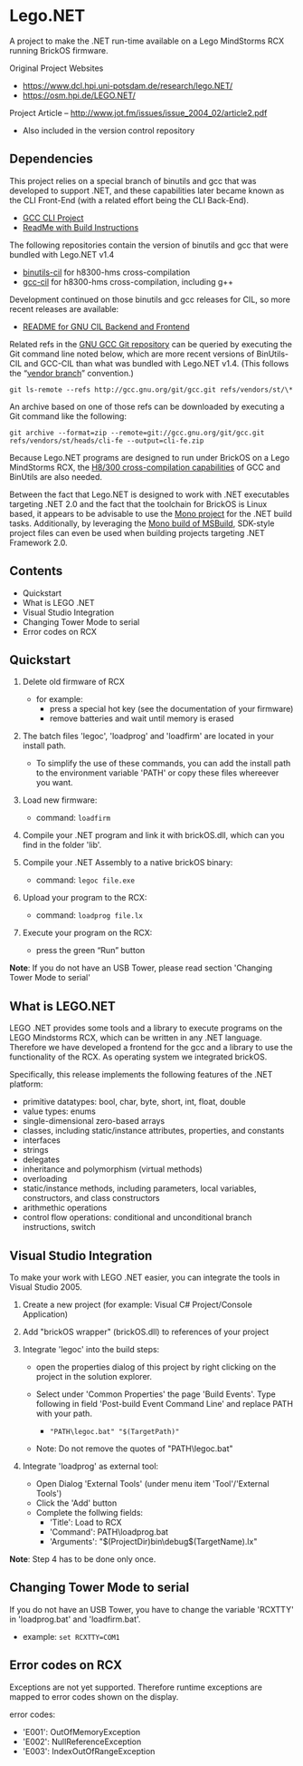 Lego.NET
=====================
A project to make the .NET run-time available on a Lego MindStorms RCX running BrickOS firmware.

Original Project Websites
* https://www.dcl.hpi.uni-potsdam.de/research/lego.NET/
* https://osm.hpi.de/LEGO.NET/

Project Article – http://www.jot.fm/issues/issue_2004_02/article2.pdf
* Also included in the version control repository

Dependencies
------------
This project relies on a special branch of binutils and gcc that was developed to support .NET,
and these capabilities later became known as the CLI Front-End (with a related effort being the CLI Back-End).
* [GCC CLI Project](https://gcc.gnu.org/projects/cli.html)
* [ReadMe with Build Instructions](https://gcc.gnu.org/git/?p=gcc.git;a=blob;f=README;hb=refs/vendors/st/heads/README)

The following repositories contain the version of binutils and gcc that were bundled with Lego.NET v1.4
* [binutils-cil](https://github.com/BrickBot/binutils-cil) for h8300-hms cross-compilation
* [gcc-cil](https://github.com/BrickBot/gcc-cil) for h8300-hms cross-compilation, including g++

Development continued on those binutils and gcc releases for CIL, so more recent releases are available:
* [README for GNU CIL Backend and Frontend](https://github.com/BrickBot/gnu-cil-README)

Related refs in the [GNU GCC Git repository](https://gcc.gnu.org/git.html) can be queried by executing the Git command line noted below,
which are more recent versions of BinUtils-CIL and GCC-CIL than what was bundled with Lego.NET v1.4.
(This follows the “[vendor branch](https://david.rothlis.net/vendor-branch/)” convention.)
``` Shell
git ls-remote --refs http://gcc.gnu.org/git/gcc.git refs/vendors/st/\*
```

An archive based on one of those refs can be downloaded by executing a Git command like the following:
``` Shell
git archive --format=zip --remote=git://gcc.gnu.org/git/gcc.git refs/vendors/st/heads/cli-fe --output=cli-fe.zip
```

Because Lego.NET programs are designed to run under BrickOS on a Lego MindStorms RCX, the
[H8/300 cross-compilation capabilities](https://gcc.gnu.org/projects/h8300-abi.html) of GCC and BinUtils are also needed.

Between the fact that Lego.NET is designed to work with .NET executables targeting .NET 2.0
and the fact that the toolchain for BrickOS is Linux based, it appears to be advisable to use
the [Mono project](https://mono-project.com/) for the .NET build tasks.
Additionally, by leveraging the [Mono build of MSBuild](https://github.com/mono/msbuild),
SDK-style project files can even be used when building projects targeting .NET Framework 2.0.


Contents
--------
* Quickstart
* What is LEGO .NET
* Visual Studio Integration
* Changing Tower Mode to serial
* Error codes on RCX


Quickstart
----------
1. Delete old firmware of RCX
   + for example:
     - press a special hot key (see the documentation of your firmware)
     - remove batteries and wait until memory is erased

2. The batch files 'legoc', 'loadprog' and 'loadfirm' are located in your install path.
   + To simplify the use of these commands, you can add the install path to 
     the environment variable 'PATH' or copy these files whereever you want.

3. Load new firmware:
   + command: `loadfirm`

4. Compile your .NET program and link it with brickOS.dll,
   which can you find in the folder 'lib'.

5. Compile your .NET Assembly to a native brickOS binary:
   + command: `legoc file.exe`

6. Upload your program to the RCX:
   + command: `loadprog file.lx`
   
7. Execute your program on the RCX:
   + press the green “Run” button

**Note**: If you do not have an USB Tower, please read section 'Changing Tower Mode to serial'


What is LEGO.NET
----------------
LEGO .NET provides some tools and a library to execute programs on the LEGO Mindstorms RCX,
which can be written in any .NET language. Therefore we have developed a frontend for the gcc
and a library to use the functionality of the RCX. As operating system we integrated
brickOS.

Specifically, this release implements the following features of the .NET platform:
* primitive datatypes: bool, char, byte, short, int, float, double
* value types: enums
* single-dimensional zero-based arrays
* classes, including static/instance attributes, properties, and constants
* interfaces
* strings
* delegates
* inheritance and polymorphism (virtual methods)
* overloading
* static/instance methods, including parameters, local variables, constructors, and class constructors
* arithmethic operations
* control flow operations: conditional and unconditional branch instructions, switch


Visual Studio Integration
-------------------------
To make your work with LEGO .NET easier, you can integrate the tools in
Visual Studio 2005.

1. Create a new project (for example: Visual C# Project/Console Application)

2. Add "brickOS wrapper" (brickOS.dll) to references of your project

3. Integrate 'legoc' into the build steps:
   + open the properties dialog of this project by right clicking on the project in the
     solution explorer.
   + Select under 'Common Properties' the page 'Build Events'. Type following
     in field 'Post-build Event Command Line' and replace PATH with your path.
    
     - `"PATH\legoc.bat" "$(TargetPath)"`
    
    + Note: Do not remove the quotes of "PATH\legoc.bat"

4. Integrate 'loadprog' as external tool:
   + Open Dialog 'External Tools' (under menu item 'Tool'/'External Tools')
   + Click the 'Add' button
   + Complete the follwing fields:
     - 'Title': Load to RCX
     - 'Command': PATH\loadprog.bat
     - 'Arguments': "$(ProjectDir)bin\debug\$(TargetName).lx"
     
**Note**: Step 4 has to be done only once.


Changing Tower Mode to serial
-----------------------------
If you do not have an USB Tower, you have to change the variable 'RCXTTY'
in 'loadprog.bat' and 'loadfirm.bat'.

* example: `set RCXTTY=COM1`


Error codes on RCX
------------------
Exceptions are not yet supported. Therefore runtime exceptions are mapped
to error codes shown on the display.

error codes:
* 'E001': OutOfMemoryException
* 'E002': NullReferenceException
* 'E003': IndexOutOfRangeException
